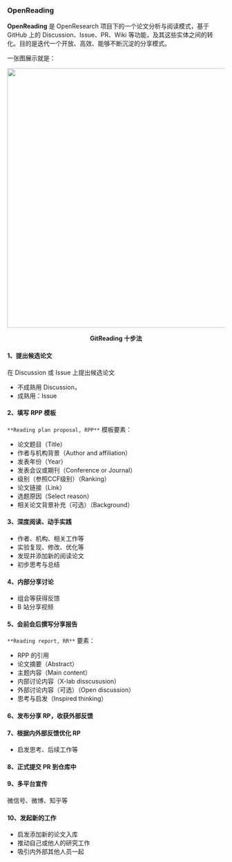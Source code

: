 ### OpenReading

**OpenReading** 是 OpenResearch 项目下的一个论文分析与阅读模式，基于 GitHub 上的 Discussion、Issue、PR、Wiki 等功能，及其这些实体之间的转化。目的是迭代一个开放、高效、能够不断沉淀的分享模式。

一张图展示就是：

<div align=center>
<img src="https://user-images.githubusercontent.com/15010826/166193928-956a0c4b-10c1-4849-a720-1011d1aef60b.png" width="600px">
</div>

**<p align="center">GitReading 十步法</p>** 

#### 1、提出候选论文

在 Discussion 或 Issue 上提出候选论文
- 不成熟用 Discussion，
- 成熟用：Issue

#### 2、填写 RPP 模板

`**Reading plan proposal, RPP**` 模板要素：
- 论文题目（Title）
- 作者与机构背景（Author and affiliation）
- 发表年份（Year）
- 发表会议或期刊（Conference or Journal）
- 级别（参照CCF级别）（Ranking）
- 论文链接（Link）
- 选题原因（Select reason）
- 相关论文背景补充（可选）（Background）

#### 3、深度阅读、动手实践
- 作者、机构、相关工作等
- 实验复现、修改、优化等
- 发现并添加新的阅读论文
- 初步思考与总结

#### 4、内部分享讨论
- 组会等获得反馈
- B 站分享视频

#### 5、会前会后撰写分享报告

`**Reading report, RR**` 要素：
- RPP 的引用
- 论文摘要（Abstract）
- 主题内容（Main content）
- 内部讨论内容（X-lab disscususion）
- 外部讨论内容（可选）（Open discussion）
- 思考与启发（Inspired thinking）

#### 6、发布分享 RP，收获外部反馈

#### 7、根据内外部反馈优化 RP
- 启发思考、后续工作等

#### 8、正式提交 PR 到仓库中

#### 9、多平台宣传
微信号、微博、知乎等

#### 10、发起新的工作
- 启发添加新的论文入库
- 推动自己或他人的研究工作
- 吸引内外部其他人员一起


